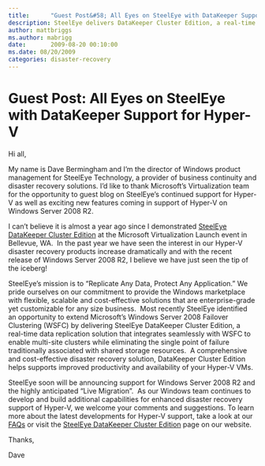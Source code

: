 ```yaml
---
title:      "Guest Post&#58; All Eyes on SteelEye with DataKeeper Support for Hyper-V"
description: SteelEye delivers DataKeeper Cluster Edition, a real-time data replication solution for Hyper-V.
author: mattbriggs
ms.author: mabrigg
date:       2009-08-20 00:10:00
ms.date: 08/20/2009
categories: disaster-recovery
---
```

# Guest Post: All Eyes on SteelEye with DataKeeper Support for Hyper-V
Hi all,

My name is Dave Bermingham and I’m the director of Windows product management for SteelEye Technology, a provider of business continuity and disaster recovery solutions. I’d like to thank Microsoft’s Virtualization team for the opportunity to guest blog on SteelEye’s continued support for Hyper-V as well as exciting new features coming in support of Hyper-V on Windows Server 2008 R2. 

I can’t believe it is almost a year ago since I demonstrated [SteelEye DataKeeper Cluster Edition](http://www.steeleye.com/products/windows/datakeeper.php) at the Microsoft Virtualization Launch event in Bellevue, WA.  In the past year we have seen the interest in our Hyper-V disaster recovery products increase dramatically and with the recent release of Windows Server 2008 R2, I believe we have just seen the tip of the iceberg!

SteelEye’s mission is to “Replicate Any Data, Protect Any Application.” We pride ourselves on our commitment to provide the Windows marketplace with flexible, scalable and cost-effective solutions that are enterprise-grade yet customizable for any size business.  Most recently SteelEye identified an opportunity to extend Microsoft’s Windows Server 2008 Failover Clustering (WSFC) by delivering SteelEye DataKeeper Cluster Edition, a real-time data replication solution that integrates seamlessly with WSFC to enable multi-site clusters while eliminating the single point of failure traditionally associated with shared storage resources.  A comprehensive and cost-effective disaster recovery solution, DataKeeper Cluster Edition helps supports improved productivity and availability of your Hyper-V VMs. 

SteelEye soon will be announcing support for Windows Server 2008 R2 and the highly anticipated “Live Migration”.  As our Windows team continues to develop and build additional capabilities for enhanced disaster recovery support of Hyper-V, we welcome your comments and suggestions. To learn more about the latest developments for Hyper-V support, take a look at our [FAQs](https://docs.us.sios.com/WindowsSPS/7.6/DKLE/DKCloudTechDoc/Content/DataKeeper/FAQs.htm) or visit the [SteelEye DataKeeper Cluster Edition](http://www.steeleye.com/products/windows/datakeeper.php) page on our website.

Thanks,

Dave
